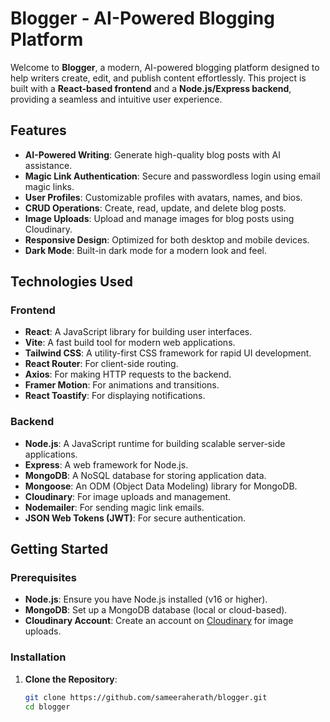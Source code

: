 # Blogger - AI-Powered Blogging Platform

Welcome to **Blogger**, a modern, AI-powered blogging platform designed to help writers create, edit, and publish content effortlessly. This project is built with a **React-based frontend** and a **Node.js/Express backend**, providing a seamless and intuitive user experience.

## Features

- **AI-Powered Writing**: Generate high-quality blog posts with AI assistance.
- **Magic Link Authentication**: Secure and passwordless login using email magic links.
- **User Profiles**: Customizable profiles with avatars, names, and bios.
- **CRUD Operations**: Create, read, update, and delete blog posts.
- **Image Uploads**: Upload and manage images for blog posts using Cloudinary.
- **Responsive Design**: Optimized for both desktop and mobile devices.
- **Dark Mode**: Built-in dark mode for a modern look and feel.

## Technologies Used

### Frontend

- **React**: A JavaScript library for building user interfaces.
- **Vite**: A fast build tool for modern web applications.
- **Tailwind CSS**: A utility-first CSS framework for rapid UI development.
- **React Router**: For client-side routing.
- **Axios**: For making HTTP requests to the backend.
- **Framer Motion**: For animations and transitions.
- **React Toastify**: For displaying notifications.

### Backend

- **Node.js**: A JavaScript runtime for building scalable server-side applications.
- **Express**: A web framework for Node.js.
- **MongoDB**: A NoSQL database for storing application data.
- **Mongoose**: An ODM (Object Data Modeling) library for MongoDB.
- **Cloudinary**: For image uploads and management.
- **Nodemailer**: For sending magic link emails.
- **JSON Web Tokens (JWT)**: For secure authentication.

## Getting Started

### Prerequisites

- **Node.js**: Ensure you have Node.js installed (v16 or higher).
- **MongoDB**: Set up a MongoDB database (local or cloud-based).
- **Cloudinary Account**: Create an account on [Cloudinary](https://cloudinary.com/) for image uploads.

### Installation

1. **Clone the Repository**:
   ```bash
   git clone https://github.com/sameeraherath/blogger.git
   cd blogger
   ```
